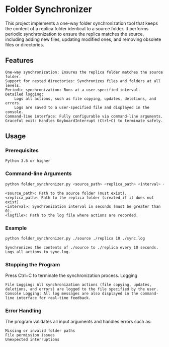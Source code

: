 # Folder Synchronizer

This project implements a one-way folder synchronization tool that keeps the content of a replica folder identical to a source folder. 
It performs periodic synchronization to ensure the replica matches the source, including adding new files, 
updating modified ones, and removing obsolete files or directories.

## Features

    One-way synchronization: Ensures the replica folder matches the source folder.
    Support for nested directories: Synchronizes files and folders at all levels.
    Periodic synchronization: Runs at a user-specified interval.
    Detailed logging:
        Logs all actions, such as file copying, updates, deletions, and errors.
        Logs are saved to a user-specified file and displayed in the console.
    Command-line interface: Fully configurable via command-line arguments.
    Graceful exit: Handles KeyboardInterrupt (Ctrl+C) to terminate safely.

## Usage
### Prerequisites

    Python 3.6 or higher

### Command-line Arguments
```bash
python folder_synchronizer.py <source_path> <replica_path> <interval> <logfile>
```

    <source_path>: Path to the source folder (must exist).
    <replica_path>: Path to the replica folder (created if it does not exist).
    <interval>: Synchronization interval in seconds (must be greater than 0).
    <logfile>: Path to the log file where actions are recorded.

### Example
```bash
python folder_synchronizer.py ./source ./replica 10 ./sync.log
```

    Synchronizes the contents of ./source to ./replica every 10 seconds.
    Logs all actions to sync.log.

### Stopping the Program

Press Ctrl+C to terminate the synchronization process.
Logging

    File Logging: All synchronization actions (file copying, updates, deletions, and errors) are logged to the file specified by the user.
    Console Logging: All log messages are also displayed in the command-line interface for real-time feedback.

### Error Handling

The program validates all input arguments and handles errors such as:

    Missing or invalid folder paths
    File permission issues
    Unexpected interruptions

